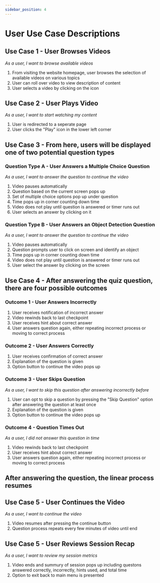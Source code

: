 ```yaml
---
sidebar_position: 4
---
```

# User Use Case Descriptions
## Use Case 1 - User Browses Videos
*As a user, I want to browse available videos*
1. From visiting the website homepage, user browses the selection of available videos on various topics
2. User can roll over video to view description of content
3. User selects a video by clicking on the icon

## Use Case 2 - User Plays Video
*As a user, I want to start watching my content*
1. User is redirected to a seperate page
2. User clicks the "Play" icon in the lower left corner

## Use Case 3 - From here, users will be displayed one of two potential question types
### Question Type A - User Answers a Multiple Choice Question
*As a user, I want to answer the question to continue the video*
1. Video pauses automatically
2. Question based on the current screen pops up
3. Set of multiple choice options pop up under question
4. Time pops up in corner counting down time
5. Video does not play until question is answered or timer runs out
6. User selects an answer by clicking on it


### Question Type B - User Answers an Object Detection Question
*As a user, I want to answer the question to continue the video*
1. Video pauses automatically
2. Question prompts user to click on screen and identify an object
3. Time pops up in corner counting down time
4. Video does not play until question is answered or timer runs out
5. User select the answer by clicking on the screen

## Use Case 4 - After answering the quiz question, there are four possible outcomes

### Outcome 1 - User Answers Incorrectly
1. User receives notification of incorrect answer
2. Video rewinds back to last checkpoint
3. User receives hint about correct answer
4. User answers question again, either repeating incorrect process or moving to correct process


### Outcome 2 - User Answers Correctly
1. User receives confirmation of correct answer
2. Explanation of the question is given
3. Option button to continue the video pops up

### Outcome 3 - User Skips Question
*As a user, I want to skip this question after answering incorrectly before*
1. User can opt to skip a question by pressing the "Skip Question" option after answering the question at least once
2. Explanation of the question is given
3. Option button to continue the video pops up


### Outcome 4 - Question Times Out
*As a user, I did not answer this question in time*
1. Video rewinds back to last checkpoint
2. User receives hint about correct answer
3. User answers question again, either repeating incorrect process or moving to correct process

## After answering the question, the linear process resumes

## Use Case 5 - User Continues the Video
*As a user, I want to continue the video*
1. Video resumes after pressing the continue button
2. Question process repeats every few minutes of video until end


## Use Case 5 - User Reviews Session Recap 
*As a user, I want to review my session metrics*
1. Video ends and summury of session pops up including questons answered correctly, incorrectly, hints used, and total time
2. Option to exit back to main menu is presented